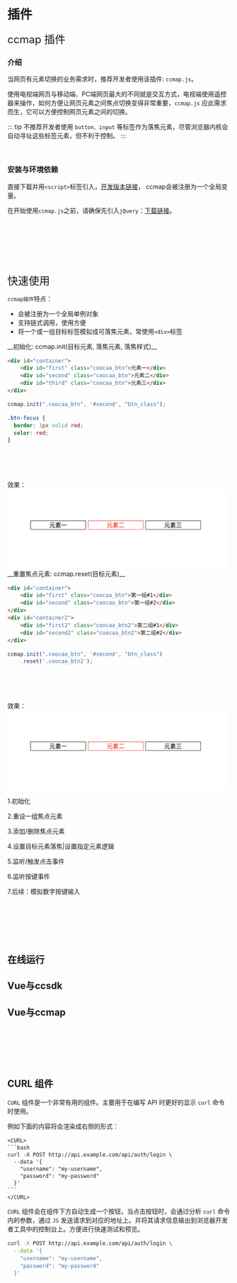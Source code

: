 # 插件

<font size=5> ccmap 插件 </font>

### 介绍

当网页有元素切换的业务需求时，推荐开发者使用该插件: `ccmap.js`。

使用电视端网页与移动端、PC端网页最大的不同就是交互方式，电视端使用遥控器来操作，如何方便让网页元素之间焦点切换变得非常重要，`ccmap.js` 应此需求而生，它可以方便控制网页元素之间的切换。

::: tip 
不推荐开发者使用 `button、input` 等标签作为落焦元素，尽管浏览器内核会自动寻址这些标签元素，但不利于控制。
:::

<br/>

### 安装与环境依赖

直接下载并用`<script>`标签引入，[开发版本链接](https://beta.webapp.skysrt.com/fyb/other/cdn/ccmap-2.1.js)， ccmap会被注册为一个全局变量。


在开始使用`ccmap.js`之前，请确保先引入`jQuery`：[下载链接](http://jquery.com/download/)。

<br/>
<br/>
<br/>
<br/>
<br/>
<br/>

<Block>

<font size=5> 快速使用 </font>

`ccmap插件`特点：
- 会被注册为一个全局单例对象
- 支持链式调用，使用方便
- 将一个或一组目标标签模拟成可落焦元素，常使用`<div>`标签

</Block>

<Block>
__初始化: ccmap.init(目标元素, 落焦元素, 落焦样式)__

```html
<div id="container">
	<div id="first" class="coocaa_btn">元素一</div>
	<div id="second" class="coocaa_btn">元素二</div>
	<div id="third" class="coocaa_btn">元素三</div>
</div>
```
```js
ccmap.init(".coocaa_btn", '#second', "btn_class");
```
```css
.btn-focus {
  border: 1px solid red;
  color: red;
}
```

<Example>
<br/>
<br/>
<br/>
<br/>
效果：

<!-- ![Image text](../../public/1.png) -->
<img src="../../public/1.png" width="500" />

</Example>

</Block>

<Block>
__重置焦点元素: ccmap.reset(目标元素)__

```html
<div id="container">
	<div id="first" class="coocaa_btn">第一组#1</div>
	<div id="second" class="coocaa_btn">第一组#2</div>
</div>
<div id="container2">
	<div id="first2" class="coocaa_btn2">第二组#1</div>
	<div id="second2" class="coocaa_btn2">第二组#2</div>
</div>
```
```js
ccmap.init(".coocaa_btn", '#second', "btn_class")
    .reset('.coocaa_btn2');
```

<Example>
<br/>
<br/>
<br/>
<br/>
效果：

<!-- ![Image text](../../public/1.png) -->
<img src="../../public/1.png" width="500" />

</Example>

</Block>


1.初始化

2.重设一组焦点元素

3.添加/删除焦点元素

4.设置目标元素落焦|设置指定元素逻辑

5.监听/触发点击事件

6.监听按键事件

7.后续：模拟数字按键输入




<br/>
<br/>
<br/>
<br/>
<br/>



## 在线运行

## Vue与ccsdk

## Vue与ccmap

<br/>
<br/>
<br/>
<br/>
<br/>


<Block>

## CURL 组件

`CURL` 组件是一个非常有用的组件。主要用于在编写 API 时更好的显示 `curl` 命令时使用。

例如下面的内容将会渲染成右侧的形式：

````vue
<CURL>
```bash
curl -X POST http://api.example.com/api/auth/login \
  --data '{
    "username": "my-username",
    "password": "my-password"
  }'
```
</CURL>
````

`CURL` 组件会在组件下方自动生成一个按钮，当点击按钮时，会通过分析 `curl` 命令内的参数，通过 `JS` 发送请求到对应的地址上。并将其请求信息输出到浏览器开发者工具中的控制台上。方便进行快速测试和预览。

<Example>

<CURL>

```bash
curl -X POST http://api.example.com/api/auth/login \
  --data '{
    "username": "my-username",
    "password": "my-password"
  }'
```
</CURL>

</Example>

</Block>

